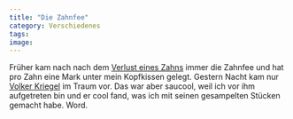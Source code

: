 ```yaml
---
title: "Die Zahnfee"
category: Verschiedenes
tags: 
image: 
---
```


Früher kam nach nach dem [Verlust eines Zahns](http://www.misantropolis.de/2006/06/das-wars-mit-rap) immer die Zahnfee und hat pro Zahn eine Mark unter mein Kopfkissen gelegt. Gestern Nacht kam nur [Volker Kriegel](http://de.wikipedia.org/wiki/Volker_Kriegel) im Traum vor. Das war aber saucool, weil ich vor ihm aufgetreten bin und er cool fand, was ich mit seinen gesampelten Stücken gemacht habe. Word.